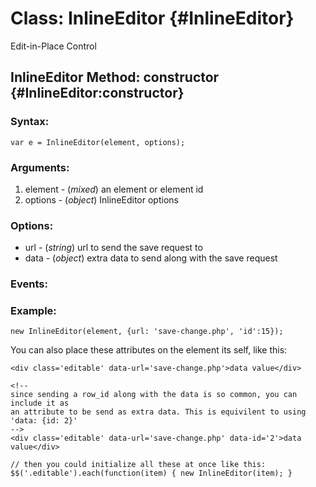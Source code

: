 Class: InlineEditor {#InlineEditor}
===================================
Edit-in-Place Control

InlineEditor Method: constructor {#InlineEditor:constructor}
-------------------------------------------------------------

### Syntax:
	var e = InlineEditor(element, options);

### Arguments:

1. element - (*mixed*) an element or element id
2. options - (*object*) InlineEditor options

### Options:
* url	- (*string*) url to send the save request to
* data	- (*object*) extra data to send along with the save request

### Events:

### Example:
	new InlineEditor(element, {url: 'save-change.php', 'id':15});
	
You can also place these attributes on the element its self, like this:
	
	<div class='editable' data-url='save-change.php'>data value</div>
	
	<!-- 
	since sending a row_id along with the data is so common, you can include it as 
	an attribute to be send as extra data. This is equivilent to using 'data: {id: 2}'
	-->
	<div class='editable' data-url='save-change.php' data-id='2'>data value</div>

	// then you could initialize all these at once like this:
	$$('.editable').each(function(item) { new InlineEditor(item); }
	